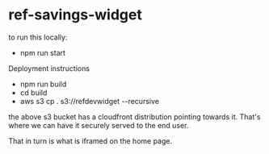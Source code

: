 # ref-savings-widget

to run this locally:

- npm run start

Deployment instructions

- npm run build
- cd build
- aws s3 cp . s3://refdevwidget --recursive

the above s3 bucket has a cloudfront distribution pointing towards it. That's where we can have it securely served to the end user.

That in turn is what is iframed on the home page.
